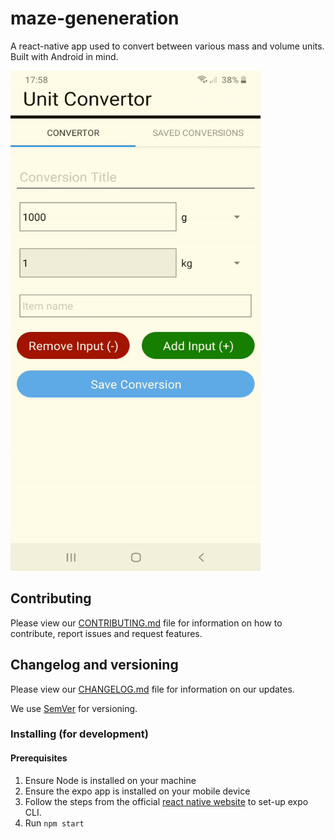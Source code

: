 # maze-geneneration

A react-native app used to convert between various mass and volume units. Built with Android in mind.

<img src=".github/demo.gif" height="800" width="400" >

## Contributing

Please view our [CONTRIBUTING.md](https://github.com/JRIngram/UnitConvertApp/blob/develop/CONTRIBUTING.md) file for information on how to contribute, report issues and request features.

## Changelog and versioning

Please view our [CHANGELOG.md](https://github.com/JRIngram/UnitConvertApp/blob/develop/CHANGELOG.md) file for information on our updates.

We use [SemVer](http://semver.org/) for versioning.

### Installing (for development)

#### Prerequisites

1. Ensure Node is installed on your machine
2. Ensure the expo app is installed on your mobile device
3. Follow the steps from the official [react native website](https://reactnative.dev/docs/environment-setup) to set-up expo CLI.
4. Run `npm start`
